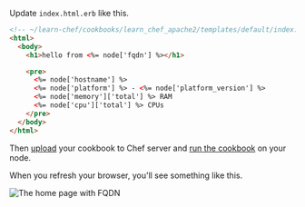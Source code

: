 Update <code class="file-path">index.html.erb</code> like this.

```html
<!-- ~/learn-chef/cookbooks/learn_chef_apache2/templates/default/index.html.erb -->
<html>
  <body>
    <h1>hello from <%= node['fqdn'] %></h1>

    <pre>
      <%= node['hostname'] %>
      <%= node['platform'] %> - <%= node['platform_version'] %>
      <%= node['memory']['total'] %> RAM
      <%= node['cpu']['total'] %> CPUs
    </pre>
  </body>
</html>
```

Then [upload](/tutorials/manage-a-node/ubuntu/hosted/update-your-nodes-configuration#step3) your cookbook to Chef server and [run the cookbook](/tutorials/manage-a-node/ubuntu/hosted/update-your-nodes-configuration#step4) on your node.

When you refresh your browser, you'll see something like this.

![The home page with FQDN](ubuntu/webserver-template-more.png)
